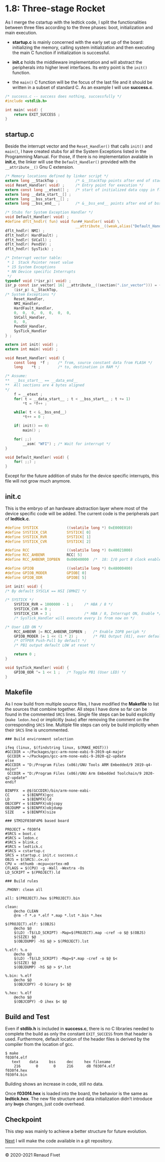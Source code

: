 # 1.8: Three-stage Rocket

As I merge the cstartup with the ledtick code, I split the
functionalities between three files according to the three phases: boot,
initialization and main execution.

- **startup.c** is mainly concerned with the early set up of the board:
initializing the memory, calling system initialization and then
executing the main C function if initialization is successful.

- **init.c** holds the middleware implementation and will abstract the
peripherals into higher level interfaces. Its entry point is the `init()`
function.

- the `main()` C function will be the focus of the last file and it should
be written in a subset of standard C. As an example I will use
**success.c**.

```c
/* success.c -- success does nothing, successfully */
#include <stdlib.h>

int main( void) {
    return EXIT_SUCCESS ;
}
```

## startup.c

Beside the interrupt vector and the `Reset_Handler()` that calls `init()` and
`main()`, I have created stubs for all the System Exceptions listed in the
Programming Manual. For those, if there is no implementation avalable in
**init.c**, the linker will use the `Default_Handler()` provided with the
`__attribute__()` Gnu C extension.

```c
/* Memory locations defined by linker script */
extern long __StackTop ;        /* &__StackTop points after end of stack */
void Reset_Handler( void) ;     /* Entry point for execution */
extern const long __etext[] ;   /* start of initialized data copy in flash */
extern long __data_start__[] ;
extern long __bss_start__[] ;
extern long __bss_end__ ;       /* &__bss_end__ points after end of bss */

/* Stubs for System Exception Handler */
void Default_Handler( void) ;
#define dflt_hndlr( fun) void fun##_Handler( void) \
                                __attribute__((weak,alias("Default_Handler")))
dflt_hndlr( NMI) ;
dflt_hndlr( HardFault) ;
dflt_hndlr( SVCall) ;
dflt_hndlr( PendSV) ;
dflt_hndlr( SysTick) ;

/* Interrupt vector table:
 * 1  Stack Pointer reset value
 * 15 System Exceptions
 * NN Device specific Interrupts
 */
typedef void (*isr_p)( void) ;
isr_p const isr_vector[ 16] __attribute__((section(".isr_vector"))) = {
    (isr_p) &__StackTop,
/* System Exceptions */
    Reset_Handler,
    NMI_Handler,
    HardFault_Handler,
    0,  0,  0,  0,  0,  0,  0,
    SVCall_Handler,
    0,  0,
    PendSV_Handler,
    SysTick_Handler
} ;

extern int init( void) ;
extern int main( void) ;

void Reset_Handler( void) {
    const long  *f ;    /* from, source constant data from FLASH */
    long    *t ;        /* to, destination in RAM */

/* Assume:
**  __bss_start__ == __data_end__
**  All sections are 4 bytes aligned
*/
    f = __etext ;
    for( t = __data_start__ ; t < __bss_start__ ; t += 1)
        *t = *f++ ;

    while( t < &__bss_end__)
        *t++ = 0 ;

    if( init() == 0)
        main() ;

    for( ;;)
        __asm( "WFI") ; /* Wait for interrupt */
}

void Default_Handler( void) {
    for( ;;) ;
}
```

Except for the future addition of stubs for the device specific
interrupts, this file will not grow much anymore.

## init.c

This is the embryo of an hardware abstraction layer where most of the
device specific code will be added. The current code is the peripherals
part of **ledtick.c**.

```c
#define SYSTICK             ((volatile long *) 0xE000E010)
#define SYSTICK_CSR         SYSTICK[ 0]
#define SYSTICK_RVR         SYSTICK[ 1]
#define SYSTICK_CVR         SYSTICK[ 2]

#define RCC                 ((volatile long *) 0x40021000)
#define RCC_AHBENR          RCC[ 5]
#define RCC_AHBENR_IOPBEN   0x00040000  /*  18: I/O port B clock enable */

#define GPIOB               ((volatile long *) 0x48000400)
#define GPIOB_MODER         GPIOB[ 0]
#define GPIOB_ODR           GPIOB[ 5]

int init( void) {
/* By default SYSCLK == HSI [8MHZ] */

/* SYSTICK */
    SYSTICK_RVR = 1000000 - 1 ;     /* HBA / 8 */
    SYSTICK_CVR = 0 ;
    SYSTICK_CSR = 3 ;               /* HBA / 8, Interrupt ON, Enable */
    /* SysTick_Handler will execute every 1s from now on */

/* User LED ON */
    RCC_AHBENR |= RCC_AHBENR_IOPBEN ;   /* Enable IOPB periph */
    GPIOB_MODER |= 1 << (1 * 2) ;       /* PB1 Output [01], over default 00 */
    /* OTYPER Push-Pull by default */
    /* PB1 output default LOW at reset */

    return 0 ;
}

void SysTick_Handler( void) {
    GPIOB_ODR ^= 1 << 1 ;   /* Toggle PB1 (User LED) */
}
```

## Makefile

As I now build from multiple source files, I have modified the
**Makefile** to list the sources that combine together. All steps I have
done so far can be found in the commented `SRCS` lines. Single file
steps can be build explicitly (`make ledon.hex`) or implicitly (`make`)
after removing the comment on the corresponding `SRCS` line. Multiple
file steps can only be build implicitly when their `SRCS` line is
uncommented.

```make
### Build environment selection

ifeq (linux, $(findstring linux, $(MAKE_HOST)))
#GCCDIR = ~/Packages/gcc-arm-none-eabi-9-2019-q4-major
 GCCDIR = ~/Packages/gcc-arm-none-eabi-9-2020-q2-update
else
#GCCDIR = "D:/Program Files (x86)/GNU Tools ARM Embedded/9 2019-q4-major"
 GCCDIR = "D:/Program Files (x86)/GNU Arm Embedded Toolchain/9 2020-q2-update"
endif

BINPFX  = @$(GCCDIR)/bin/arm-none-eabi-
CC      = $(BINPFX)gcc
LD      = $(BINPFX)ld
OBJCOPY = $(BINPFX)objcopy
OBJDUMP = $(BINPFX)objdump
SIZE    = $(BINPFX)size

### STM32F030F4P6 based board

PROJECT = f030f4
#SRCS = boot.c
#SRCS = ledon.c
#SRCS = blink.c
#SRCS = ledtick.c
#SRCS = cstartup.c
SRCS = startup.c init.c success.c
OBJS = $(SRCS:.c=.o)
CPU = -mthumb -mcpu=cortex-m0
CFLAGS = $(CPU) -g -Wall -Wextra -Os
LD_SCRIPT = $(PROJECT).ld

### Build rules

.PHONY: clean all

all: $(PROJECT).hex $(PROJECT).bin

clean:
    @echo CLEAN
    @rm -f *.o *.elf *.map *.lst *.bin *.hex

$(PROJECT).elf: $(OBJS)
    @echo $@
    $(LD) -T$(LD_SCRIPT) -Map=$(PROJECT).map -cref -o $@ $(OBJS)
    $(SIZE) $@
    $(OBJDUMP) -hS $@ > $(PROJECT).lst

%.elf: %.o
    @echo $@
    $(LD) -T$(LD_SCRIPT) -Map=$*.map -cref -o $@ $<
    $(SIZE) $@
    $(OBJDUMP) -hS $@ > $*.lst

%.bin: %.elf
    @echo $@
    $(OBJCOPY) -O binary $< $@

%.hex: %.elf
    @echo $@
    $(OBJCOPY) -O ihex $< $@
```

## Build and Test

Even if **stdlib.h** is included in **success.c**, there is no C
libraries needed to complete the build as only the constant
`EXIT_SUCCESS` from that header is used. Furthermore, default location
of the header files is derived by the compiler from the location of gcc.

```
$ make
f030f4.elf
   text    data     bss     dec     hex filename
    216       0       0     216      d8 f030f4.elf
f030f4.hex
f030f4.bin
```

Building shows an increase in code, still no data.

Once **f030f4.hex** is loaded into the board, the behavior is the same
as **ledtick.hex**. The new file structure and data initialization
didn’t introduce any ~~bugs~~ changes, just code overhead.

## Checkpoint

This step was mainly to achieve a better structure for future evolution.

[Next](https://warehouse.motd.org/?page_id=433) I will make the code
available in a git repository.

___
© 2020-2021 Renaud Fivet
